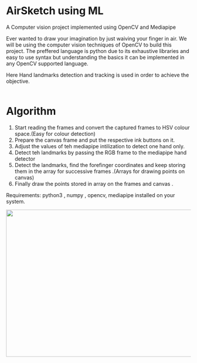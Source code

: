# AirSketch using ML
A Computer vision project implemented using OpenCV and Mediapipe


Ever wanted to draw your imagination by just waiving your finger in air. 
We will be using the computer vision techniques of OpenCV to build this project. The preffered language is python due to its exhaustive libraries and easy to use syntax but understanding the basics it can be implemented in any OpenCV supported language.

Here Hand landmarks detection and tracking is used in order to achieve the objective. <br><br>



# Algorithm

1. Start reading the frames and convert the captured frames to HSV colour space.(Easy for colour detection)
2. Prepare the canvas frame and put the respective ink buttons on it.
3. Adjust the values of teh mediapipe intilization to detect one hand only.
4. Detect teh landmarks by passing the RGB frame to the mediapipe hand detector
5. Detect the landmarks, find the forefinger coordinates and keep storing them in the array for successive frames .(Arrays for drawing points on canvas)
6. Finally draw the points stored in array on the frames and canvas .

Requirements: python3 , numpy , opencv, mediapipe installed on your system.

<img src="https://raw.githubusercontent.com/infoaryan/Air-Canvas-with-ML/master/Screenshot%20from%202022-06-16%2019-57-44.png" width="950" height="400">





